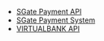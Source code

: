 * [SGate Payment API](docs/gccpay/zh-cn/README.md)
* [SGate Payment System](docs/gccpay-system/en/README.md)
* [VIRTUALBANK API](docs/virtualbank/zh-cn/README.md)